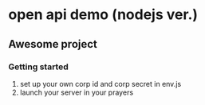 # open api demo (nodejs ver.)

## Awesome project

### Getting started
1. set up your own corp id and corp secret in env.js
2. launch your server in your prayers
